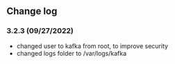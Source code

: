 ## Change log

### 3.2.3 (09/27/2022)

* changed user to kafka from root, to improve security
* changed logs folder to /var/logs/kafka
